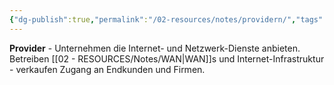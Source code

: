 ```yaml
---
{"dg-publish":true,"permalink":"/02-resources/notes/providern/","tags":["informatik/netzwerk/anbieter","informatik/netzwerk/internet/service"],"noteIcon":"","updated":"2025-09-10T16:35:33.000+02:00"}
---
```



**Provider** - Unternehmen die Internet- und Netzwerk-Dienste anbieten.
Betreiben [[02 - RESOURCES/Notes/WAN\|WAN]]s und Internet-Infrastruktur - verkaufen Zugang an Endkunden und Firmen.